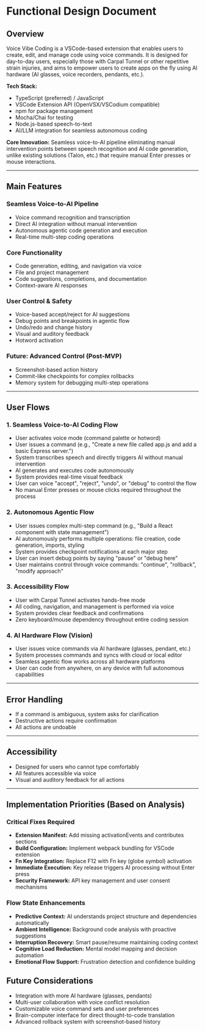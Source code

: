 # Functional Design Document

## Overview
Voice Vibe Coding is a VSCode-based extension that enables users to create, edit, and manage code using voice commands. It is designed for day-to-day users, especially those with Carpal Tunnel or other repetitive strain injuries, and aims to empower users to create apps on the fly using AI hardware (AI glasses, voice recorders, pendants, etc.).

**Tech Stack:**
- TypeScript (preferred) / JavaScript
- VSCode Extension API (OpenVSX/VSCodium compatible)
- npm for package management
- Mocha/Chai for testing
- Node.js-based speech-to-text
- AI/LLM integration for seamless autonomous coding

**Core Innovation:** Seamless voice-to-AI pipeline eliminating manual intervention points between speech recognition and AI code generation, unlike existing solutions (Talon, etc.) that require manual Enter presses or mouse interactions.

---

## Main Features

### Seamless Voice-to-AI Pipeline
- Voice command recognition and transcription
- Direct AI integration without manual intervention
- Autonomous agentic code generation and execution
- Real-time multi-step coding operations

### Core Functionality
- Code generation, editing, and navigation via voice
- File and project management
- Code suggestions, completions, and documentation
- Context-aware AI responses

### User Control & Safety
- Voice-based accept/reject for AI suggestions
- Debug points and breakpoints in agentic flow
- Undo/redo and change history
- Visual and auditory feedback
- Hotword activation

### Future: Advanced Control (Post-MVP)
- Screenshot-based action history
- Commit-like checkpoints for complex rollbacks
- Memory system for debugging multi-step operations

---

## User Flows

### 1. Seamless Voice-to-AI Coding Flow
- User activates voice mode (command palette or hotword)
- User issues a command (e.g., "Create a new file called app.js and add a basic Express server.")
- System transcribes speech and directly triggers AI without manual intervention
- AI generates and executes code autonomously
- System provides real-time visual feedback
- User can voice "accept", "reject", "undo", or "debug" to control the flow
- No manual Enter presses or mouse clicks required throughout the process

### 2. Autonomous Agentic Flow
- User issues complex multi-step command (e.g., "Build a React component with state management")
- AI autonomously performs multiple operations: file creation, code generation, imports, styling
- System provides checkpoint notifications at each major step
- User can insert debug points by saying "pause" or "debug here"
- User maintains control through voice commands: "continue", "rollback", "modify approach"

### 3. Accessibility Flow
- User with Carpal Tunnel activates hands-free mode
- All coding, navigation, and management is performed via voice
- System provides clear feedback and confirmations
- Zero keyboard/mouse dependency throughout entire coding session

### 4. AI Hardware Flow (Vision)
- User issues voice commands via AI hardware (glasses, pendant, etc.)
- System processes commands and syncs with cloud or local editor
- Seamless agentic flow works across all hardware platforms
- User can code from anywhere, on any device with full autonomous capabilities

---

## Error Handling
- If a command is ambiguous, system asks for clarification
- Destructive actions require confirmation
- All actions are undoable

---

## Accessibility
- Designed for users who cannot type comfortably
- All features accessible via voice
- Visual and auditory feedback for all actions

---

## Implementation Priorities (Based on Analysis)

### Critical Fixes Required
- **Extension Manifest:** Add missing activationEvents and contributes sections
- **Build Configuration:** Implement webpack bundling for VSCode extension
- **Fn Key Integration:** Replace F12 with Fn key (globe symbol) activation
- **Immediate Execution:** Key release triggers AI processing without Enter press
- **Security Framework:** API key management and user consent mechanisms

### Flow State Enhancements
- **Predictive Context:** AI understands project structure and dependencies automatically
- **Ambient Intelligence:** Background code analysis with proactive suggestions
- **Interruption Recovery:** Smart pause/resume maintaining coding context
- **Cognitive Load Reduction:** Mental model mapping and decision automation
- **Emotional Flow Support:** Frustration detection and confidence building

## Future Considerations
- Integration with more AI hardware (glasses, pendants)
- Multi-user collaboration with voice conflict resolution
- Customizable voice command sets and user preferences
- Brain-computer interface for direct thought-to-code translation
- Advanced rollback system with screenshot-based history
